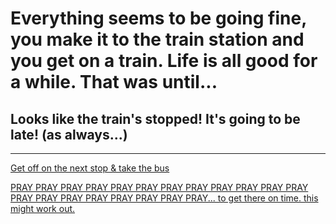 # Everything seems to be going fine, you make it to the train station and you get on a train. Life is all good for a while. That was until...
## Looks like the train's stopped! It's going to be late! (as always...)

---

[Get off on the next stop & take the bus](bus-after-train.md)  
  
[PRAY PRAY PRAY PRAY PRAY PRAY PRAY PRAY PRAY PRAY PRAY PRAY PRAY PRAY PRAY PRAY PRAY PRAY PRAY PRAY... to get there on time. this might work out.](stay-train.md)
